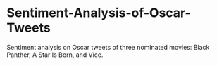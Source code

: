 # Sentiment-Analysis-of-Oscar-Tweets

Sentiment analysis on Oscar tweets of three nominated movies: Black Panther, A Star Is Born, and Vice.
